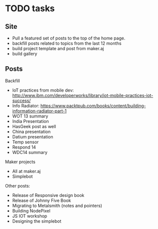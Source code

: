 # TODO tasks

## Site

* Pull a featured set of posts to the top of the home page.
* backfill posts related to topics from the last 12 months
* build project template and post from maker.aj
* build gallery

## Posts

Backfill

* IoT practices from mobile dev: http://www.ibm.com/developerworks/library/iot-mobile-practices-iot-success/
* Info Radiator: https://www.packtpub.com/books/content/building-information-radiator-part-1
* WOT 13 summary
* India Presentation
* HasGeek post as well
* China presentation
* Datium presentation
* Temp sensor
* Respond 14
* WDC14 summary

Maker projects

* All at maker.aj
* Simplebot

Other posts:

* Release of Responsive design book
* Release of Johnny Five Book
* Migrating to Metalsmith (notes and pointers)
* Building NodePixel
* JS IOT workshop
* Designing the simplebot


